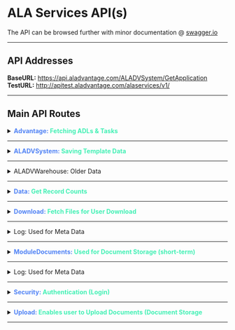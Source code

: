 # **ALA Services API(s)** 

The API can be browsed further with minor documentation @ [swagger.io](http://apitest.aladvantage.com/swagger/ui/index)

-----

## **API Addresses**

**BaseURL:** https://api.aladvantage.com/ALADVSystem/GetApplication
**TestURL:** http://apitest.aladvantage.com/alaservices/v1/

-----

## **Main API Routes**

<details>
    <summary><b style="color: #5183f5;">Advantage:</b><b style="color: #44F0B5;"> Fetching ADLs & Tasks</b></summary>

- **Advantage**
    - This is where much of the ADL data will come from, likely:
        - ``` /alaservices/v1/GetAssessmentCategory```
    - Also, stores the Tasks, Statuses, Schedules and more:
        - ``` /alaservices/v1/GetAssessmentResidentTask```
    - This is where much of the Assessment related data is stored:
        - ``` /alaservices/v1/GetAssessmentTaskStatus```


</details>

* * *

<details>
    <summary><b style="color: #5183f5;">ALADVSystem:</b><b style="color: #44F0B5;"> Saving Template Data</b></summary>

- **ALADVSystem**
    - This is where much of the template-related data is stored in these APIs:
        - ``` /alaservices/v1/ALADVSystem/SaveTemplate...```  

</details> 

* * *
    
<details>
    <summary>ALADVWarehouse: Older Data</summary>    
        
- ALADVWarehouse
    - This is where stored procedures data and SQL meta data is stored, monthly metrics and other report data 

</details> 

* * *

<details>
    <summary><b style="color: #5183f5;">Data:</b><b style="color: #44F0B5;"> Get Record Counts </b></summary>
    
    
- **Data**
    - This is where a *count* of records can be found:
        - ``` /alaservices/v1/Data/Count...``` 


</details>

* * *
        
<details>
    <summary><b style="color: #5183f5;">Download:</b><b style="color: #44F0B5;"> Fetch Files for User Download </b></summary>        
        
- **Download**
    - This is used for fetching resources for download(ie. user requested resources):
        - ``` /alaservices/v1/Download/GetFileMany ```
        
        
</details>

* * *

<details>
    <summary>Log: Used for Meta Data</summary>

- Log
    - This is used for meta data, mostly SQL related:
        - ```/alaservices/v1/Log/RegisterAuditLog...``` 

</details> 
        
        
* * *
        
<details>
    <summary><b style="color: #5183f5;">ModuleDocuments:</b><b style="color: #44F0B5;"> Used for Document Storage (short-term) </b></summary> 
        
- **ModuleDocuments**
    - This is where template data is stored primarily, prior to "long-term storage":
        - ```/alaservices/v1/Documents/GetTemplateInfo...``` 

</details> 
        
        
* * *


<details>
    <summary>Log: Used for Meta Data</summary>

- ModuleResident
    - This holds only a signle method: ```/alaservices/v1/Resident/CreateResident...```

</details> 
        
        
* * *

        
<details>
    <summary><b style="color: #5183f5;">Security:</b><b style="color: #44F0B5;"> Authentication (Login) </b></summary> 


- **Security**
    - This is used for logging in(authentication):
        - ```/alaservices/v1/Security/Login```
        - ```/alaservices/v1/Security/LoginValid```
        - ``` /alaservices/v1/Security/Logout```
        - ``` /alaservices/v1/Security/Ping```
        
        
        

</details> 
        
        
* * *


<details>
    <summary><b style="color: #5183f5;">Upload:</b><b style="color: #44F0B5;"> Enables user to Upload Documents (Document Storage </b></summary> 

- **Upload**
    - This is used for *uploading* user-generated files (doc uploader app):
        - ```/alaservices/v1/Upload/PutFile```
        - ``` /alaservices/v1/Upload/PutFileMany```
        - ``` /alaservices/v1/Upload/PutFile2```

</details> 
        
        
* * *




